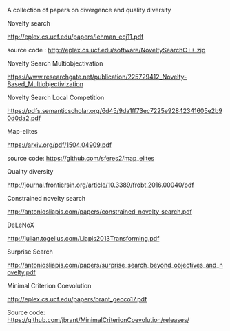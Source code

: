 A collection of papers on divergence and quality diversity

Novelty search

http://eplex.cs.ucf.edu/papers/lehman_ecj11.pdf

source code : http://eplex.cs.ucf.edu/software/NoveltySearchC++.zip

Novelty Search Multiobjectivation

https://www.researchgate.net/publication/225729412_Novelty-Based_Multiobjectivization

Novelty Search Local Competition

https://pdfs.semanticscholar.org/6d45/9da1ff73ec7225e92842341605e2b90d0da2.pdf

Map-elites

https://arxiv.org/pdf/1504.04909.pdf

source code: https://github.com/sferes2/map_elites

Quality diversity

http://journal.frontiersin.org/article/10.3389/frobt.2016.00040/pdf

Constrained novelty search

http://antoniosliapis.com/papers/constrained_novelty_search.pdf

DeLeNoX

http://julian.togelius.com/Liapis2013Transforming.pdf

Surprise Search

http://antoniosliapis.com/papers/surprise_search_beyond_objectives_and_novelty.pdf

Minimal Criterion Coevolution

http://eplex.cs.ucf.edu/papers/brant_gecco17.pdf

Source code: https://github.com/jbrant/MinimalCriterionCoevolution/releases/
